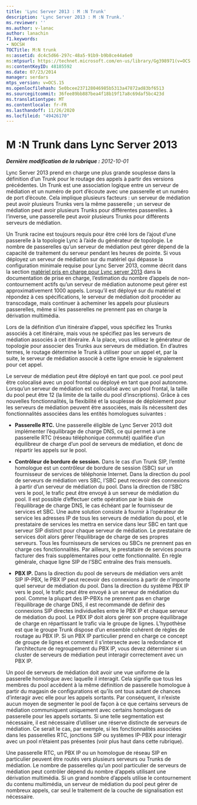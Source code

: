 ```yaml
---
title: 'Lync Server 2013 : M :N Trunk'
description: 'Lync Server 2013 : M :N Trunk.'
ms.reviewer: ''
ms.author: v-lanac
author: lanachin
f1.keywords:
- NOCSH
TOCTitle: M:N trunk
ms:assetid: dc4c5d66-297c-48a5-91b9-b9b8ce44a6e0
ms:mtpsurl: https://technet.microsoft.com/en-us/library/Gg398971(v=OCS.15)
ms:contentKeyID: 48185592
ms.date: 07/23/2014
manager: serdars
mtps_version: v=OCS.15
ms.openlocfilehash: 5e0bcee237128046985b5313a47872ad83bf6513
ms.sourcegitcommit: 36fee89bb887bea4f18b19f17a8c69daf5bc423d
ms.translationtype: MT
ms.contentlocale: fr-FR
ms.lasthandoff: 11/26/2020
ms.locfileid: "49426170"
---
```

# <a name="mn-trunk-in-lync-server-2013"></a>M :N Trunk dans Lync Server 2013

<div data-xmlns="http://www.w3.org/1999/xhtml">

<div class="topic" data-xmlns="http://www.w3.org/1999/xhtml" data-msxsl="urn:schemas-microsoft-com:xslt" data-cs="https://msdn.microsoft.com/">

<div data-asp="https://msdn2.microsoft.com/asp">



</div>

<div id="mainSection">

<div id="mainBody">

<span> </span>

_**Dernière modification de la rubrique :** 2012-10-01_

Lync Server 2013 prend en charge une plus grande souplesse dans la définition d’un Trunk pour le routage des appels à partir des versions précédentes. Un Trunk est une association logique entre un serveur de médiation et un numéro de port d’écoute avec une passerelle et un numéro de port d’écoute. Cela implique plusieurs facteurs : un serveur de médiation peut avoir plusieurs Trunks vers la même passerelle ; un serveur de médiation peut avoir plusieurs Trunks pour différentes passerelles. à l’inverse, une passerelle peut avoir plusieurs Trunks pour différents serveurs de médiation.

Un Trunk racine est toujours requis pour être créé lors de l’ajout d’une passerelle à la topologie Lync à l’aide du générateur de topologie. Le nombre de passerelles qu’un serveur de médiation peut gérer dépend de la capacité de traitement du serveur pendant les heures de pointe. Si vous déployez un serveur de médiation sur du matériel qui dépasse la configuration minimale requise pour Lync Server 2013, comme décrit dans la section [matériel pris en charge pour Lync server 2013](lync-server-2013-supported-hardware.md) dans la documentation de prise en charge, l’estimation du nombre d’appels de non-contournement actifs qu’un serveur de médiation autonome peut gérer est approximativement 1000 appels. Lorsqu’il est déployé sur du matériel et répondez à ces spécifications, le serveur de médiation doit procéder au transcodage, mais continuer à acheminer les appels pour plusieurs passerelles, même si les passerelles ne prennent pas en charge la dérivation multimédia.

Lors de la définition d’un itinéraire d’appel, vous spécifiez les Trunks associés à cet itinéraire, mais vous ne spécifiez pas les serveurs de médiation associés à cet itinéraire. À la place, vous utilisez le générateur de topologie pour associer des Trunks aux serveurs de médiation. En d’autres termes, le routage détermine le Trunk à utiliser pour un appel et, par la suite, le serveur de médiation associé à cette ligne envoie le signalement pour cet appel.

Le serveur de médiation peut être déployé en tant que pool. ce pool peut être colocalisé avec un pool frontal ou déployé en tant que pool autonome. Lorsqu’un serveur de médiation est colocalisé avec un pool frontal, la taille du pool peut être 12 (la limite de la taille du pool d’inscriptions). Grâce à ces nouvelles fonctionnalités, la flexibilité et la souplesse de déploiement pour les serveurs de médiation peuvent être associées, mais ils nécessitent des fonctionnalités associées dans les entités homologues suivantes :

  - **Passerelle RTC.** Une passerelle éligible de Lync Server 2013 doit implémenter l’équilibrage de charge DNS, ce qui permet à une passerelle RTC (réseau téléphonique commuté) qualifiée d’un équilibreur de charge d’un pool de serveurs de médiation, et donc de répartir les appels sur le pool.

  - **Contrôleur de bordure de session.** Dans le cas d’un Trunk SIP, l’entité homologue est un contrôleur de bordure de session (SBC) sur un fournisseur de services de téléphonie Internet. Dans la direction du pool de serveurs de médiation vers SBC, l’SBC peut recevoir des connexions à partir d’un serveur de médiation du pool. Dans la direction de l’SBC vers le pool, le trafic peut être envoyé à un serveur de médiation du pool. Il est possible d’effectuer cette opération par le biais de l’équilibrage de charge DNS, le cas échéant par le fournisseur de services et SBC. Une autre solution consiste à fournir à l’opérateur de service les adresses IP de tous les serveurs de médiation du pool, et le prestataire de services les mettra en service dans leur SBC en tant que serveur SIP distinct pour chaque serveur de médiation. Le prestataire de services doit alors gérer l’équilibrage de charge de ses propres serveurs. Tous les fournisseurs de services ou SBCs ne prennent pas en charge ces fonctionnalités. Par ailleurs, le prestataire de services pourra facturer des frais supplémentaires pour cette fonctionnalité. En règle générale, chaque ligne SIP de l’SBC entraîne des frais mensuels.

  - **PBX IP.** Dans la direction du pool de serveurs de médiation vers arrêt SIP IP-PBX, le PBX IP peut recevoir des connexions à partir de n’importe quel serveur de médiation du pool. Dans la direction du système PBX IP vers le pool, le trafic peut être envoyé à un serveur de médiation du pool. Comme la plupart des IP-PBXs ne prennent pas en charge l’équilibrage de charge DNS, il est recommandé de définir des connexions SIP directes individuelles entre le PBX IP et chaque serveur de médiation du pool. Le PBX IP doit alors gérer son propre équilibrage de charge en répartissant le trafic via le groupe de lignes. L’hypothèse est que le groupe Trunk dispose d’un ensemble cohérent de règles de routage au PBX IP. Si un PBX IP particulier prend en charge ce concept de groupe de lignes et comment il s’intersecte avec la redondance et l’architecture de regroupement du PBX IP, vous devez déterminer si un cluster de serveurs de médiation peut interagir correctement avec un PBX IP.

Un pool de serveurs de médiation doit avoir une vue uniforme de la passerelle homologue avec laquelle il interagit. Cela signifie que tous les membres du pool accèdent à la même définition de passerelle homologue à partir du magasin de configurations et qu’ils ont tous autant de chances d’interagir avec elle pour les appels sortants. Par conséquent, il n’existe aucun moyen de segmenter le pool de façon à ce que certains serveurs de médiation communiquent uniquement avec certains homologues de passerelle pour les appels sortants. Si une telle segmentation est nécessaire, il est nécessaire d’utiliser une réserve distincte de serveurs de médiation. Ce serait le cas, par exemple, si les fonctionnalités associées dans les passerelles RTC, jonctions SIP ou systèmes IP-PBX pour interagir avec un pool n’étaient pas présentes (voir plus haut dans cette rubrique).

Une passerelle RTC, un PBX IP ou un homologue de réseau SIP en particulier peuvent être routés vers plusieurs serveurs ou Trunks de médiation. Le nombre de passerelles qu’un pool particulier de serveurs de médiation peut contrôler dépend du nombre d’appels utilisant une dérivation multimédia. Si un grand nombre d’appels utilise le contournement du contenu multimédia, un serveur de médiation du pool peut gérer de nombreux appels, car seul le traitement de la couche de signalisation est nécessaire.

</div>

<span> </span>

</div>

</div>

</div>

